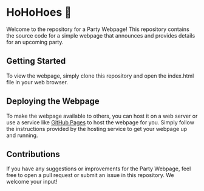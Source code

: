 # HoHoHoes 🎅
Welcome to the repository for a Party Webpage! This repository contains the source code for a simple webpage that announces and provides details for an upcoming party.

## Getting Started
To view the webpage, simply clone this repository and open the index.html file in your web browser.

## Deploying the Webpage
To make the webpage available to others, you can host it on a web server or use a service like [GitHub Pages](https://pages.github.com/) to host the webpage for you. Simply follow the instructions provided by the hosting service to get your webpage up and running.

## Contributions
If you have any suggestions or improvements for the Party Webpage, feel free to open a pull request or submit an issue in this repository. We welcome your input!
